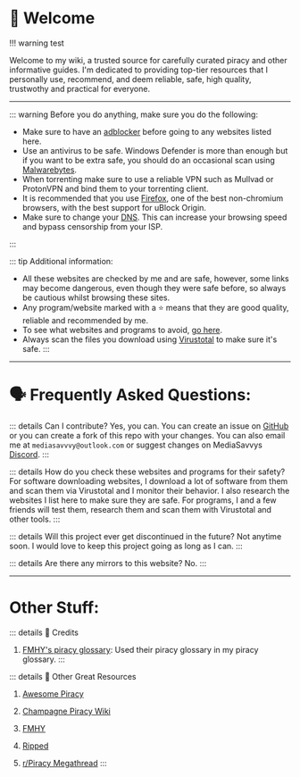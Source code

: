 # 👋 Welcome 

!!! warning test

Welcome to my wiki, a trusted source for carefully curated piracy and other informative guides. I'm dedicated to providing top-tier resources that I personally use, recommend, and deem reliable, safe, high quality, trustwothy and practical for everyone. 

---

::: warning Before you do anything, make sure you do the following:

- Make sure to have an [adblocker](https://mediasavvy.pages.dev/Wiki/Adblocking/) before going to any websites listed here.
- Use an antivirus to be safe. Windows Defender is more than enough but if you want to be extra safe, you should do an occasional scan using [Malwarebytes](https://www.malwarebytes.com/mwb-download/thankyou).
- When torrenting make sure to use a reliable VPN such as Mullvad or ProtonVPN and bind them to your torrenting client.
- It is recommended that you use [Firefox](https://firefox.com), one of the best non-chromium browsers, with the best support for uBlock Origin. 
- Make sure to change your [DNS](https://www.privacyguides.org/en/dns/).  This can increase your browsing speed and bypass censorship from your ISP.

:::

::: tip Additional information:
- All these websites are checked by me and are safe, however, some links may become dangerous, even though they were safe before, so always be cautious whilst browsing these sites.
- Any program/website marked with a ⭐ means that they are good quality, reliable and recommended by me.
- To see what websites and programs to avoid, [go here](https://mediasavvy.pages.dev/Wiki/UnsafeSites).
- Always scan the files you download using [Virustotal](https://www.virustotal.com) to make sure it's safe.
:::

***

# 🗣️ Frequently Asked Questions:

::: details Can I contribute?
Yes, you can. You can create an issue on [GitHub](https://github.com/MediaSavvy/MediaSavvy_Wiki) or you can create a fork of this repo with your changes. You can also email me at `mediasavvvy@outlook.com` or suggest changes on MediaSavvys [Discord](https://discord.com/invite/uEKARuGczF).
:::

::: details How do you check these websites and programs for their safety?
For software downloading websites, I download a lot of software from them and scan them via Virustotal and I monitor their behavior. I also research the websites I list here to make sure they are safe.
For programs, I and a few friends will test them, research them and scan them with Virustotal and other tools.
:::

::: details Will this project ever get discontinued in the future?
Not anytime soon. I would love to keep this project going as long as I can.
:::

::: details  Are there any mirrors to this website?
No.
:::

***

# Other Stuff:

::: details 👏 Credits
1. [FMHY's piracy glossary](https://rentry.org/the-piracy-glossary): 
Used their piracy glossary in my piracy glossary.
:::

::: details 📄 Other Great Resources
1. [Awesome Piracy](https://shakil-shahadat.github.io/awesome-piracy/)

2. [Champagne Piracy Wiki](https://champagne.pages.dev/)

3. [FMHY](https://fmhy.pages.dev/)

4. [Ripped](https://ripped.guide/)

5. [r/Piracy Megathread](https://rentry.co/megathread)
:::



